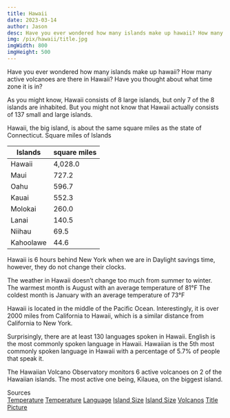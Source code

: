 ```yaml
---
title: Hawaii
date: 2023-03-14
author: Jason
desc: Have you ever wondered how many islands make up hawaii? How many active volcanoes are there in Hawaii? Have you thought about what time zone it is in?
img: /pix/hawaii/title.jpg
imgWidth: 800
imgHeight: 500
---
```

Have you ever wondered how many islands make up hawaii? How many active volcanoes are there in Hawaii? Have you thought about what time zone it is in?

As you might know, Hawaii consists of 8 large islands, but only 7 of the 8 islands are inhabited. But you might not know that Hawaii actually consists of 137 small and large islands. 

Hawaii, the big island, is about the same square miles as the state of Connecticut. 
Square miles of Islands 

| Islands | square miles |
| ------- | ------------ |
| Hawaii | 4,028.0 |
| Maui | 727.2 |
| Oahu | 596.7 |
| Kauai | 552.3 |
| Molokai | 260.0 |
| Lanai | 140.5 |
| Niihau | 69.5 |
| Kahoolawe | 44.6 |

Hawaii is 6 hours behind New York when we are in Daylight savings time, however, they do not change their clocks.

The weather in Hawaii doesn’t change too much from summer to winter. 
The warmest month is August with an average temperature of 81°F
The coldest month is January with an average temperature of 73°F

Hawaii is located in the middle of the Pacific Ocean. Interestingly, it is over 2000 miles from California to Hawaii, which is a similar distance from California to New York.

Surprisingly, there are at least 130 languages spoken in Hawaii. English is the most commonly spoken language in Hawaii. Hawaiian is the 5th most commonly spoken language in Hawaii with a percentage of 5.7% of people that speak it.

The Hawaiian Volcano Observatory monitors 6 active volcanoes on 2 of the Hawaiian islands. The most active one being, Kilauea, on the biggest island. 


<div class="card card-compact w-full bg-base-300 shadow-xl">
  <div class="card-body">
    <div class="font-bold text-lg">Sources</div>
    <a href="https://www.holiday-weather.com/hawaii/averages/" class="btn w-40">Temperature</a>
    <a href="https://www.weather.gov/hfo/climate_summary" class="btn w-40">Temperature</a>
    <a href="https://www.daytranslations.com/blog/what-language-is-spoken-in-hawaii/#:~:text=There%20are%20at%20least%20130,total%20speakers%20on%20the%20island" class="btn w-40">Language</a>
    <a href="https://www.hawaii-guide.com/big-island/all-about-big-island-hawaii#:~:text=Sitting%20in%20the%20middle%20of,eastern%20coast%20of%20the%20island" class="btn w-40">Island Size</a>
    <a href="https://www.touropia.com/largest-islands-in-hawaii/" class="btn w-40">Island Size</a>
    <a href="https://www.usgs.gov/observatories/hvo/active-volcanoes-hawaii" class="btn w-40">Volcanos</a>
    <a href="https://www.flickr.com/photos/howardignatius/5206284709" class="btn w-40">Title Picture</a>
  </div>
</div>

